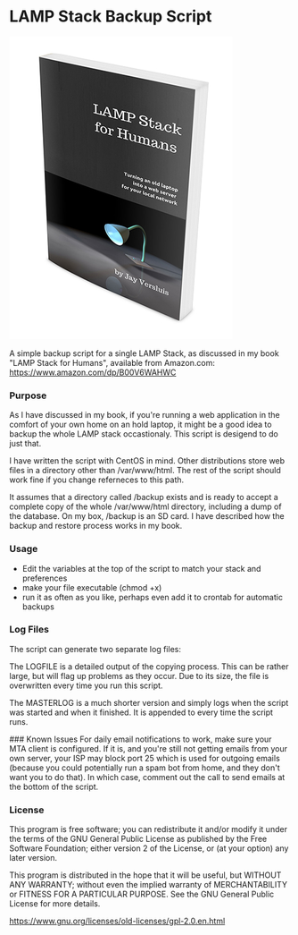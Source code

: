 # LAMP Stack Backup Script

![LAMP Stack for Humans](https://github.com/versluis/LAMP-Stack-for-Humans/blob/master/Lampstack-Softcover.jpg)

A simple backup script for a single LAMP Stack, as discussed in my book "LAMP Stack for Humans", available from Amazon.com: https://www.amazon.com/dp/B00V6WAHWC

### Purpose
As I have discussed in my book, if you're running a web application in the comfort of your own home on an hold laptop, it might be a good idea to backup the whole LAMP stack occastionaly. This script is desigend to do just that. 

I have written the script with CentOS in mind. Other distributions store web files in a directory other than /var/www/html. The rest of the script should work fine if you change referneces to this path.

It assumes that a directory called /backup exists and is ready to accept a complete copy of the whole /var/www/html directory, including a dump of the database. On my box, /backup is an SD card. I have described how the backup and restore process works in my book.

### Usage
* Edit the variables at the top of the script to match your stack and preferences
* make your file executable (chmod +x)
* run it as often as you like, perhaps even add it to crontab for automatic backups

### Log Files
The script can generate two separate log files: 

The LOGFILE is a detailed output of the copying process. This can be rather large, but will flag up problems as they occur. Due to its size, the file is overwritten every time you run this script.

The MASTERLOG is a much shorter version and simply logs when the script was started and when it finished. It is appended to every time the script runs.

### Known Issues
For daily email notifications to work, make sure your MTA client is configured. If it is, and you're still not getting emails from your own server, your ISP may block port 25 which is used for outgoing emails (because you could potentially run a spam bot from home, and they don't want you to do that). In which case, comment out the call to send emails at the bottom of the script.

### License
This program is free software; you can redistribute it and/or
modify it under the terms of the GNU General Public License
as published by the Free Software Foundation; either version 2
of the License, or (at your option) any later version.

This program is distributed in the hope that it will be useful,
but WITHOUT ANY WARRANTY; without even the implied warranty of
MERCHANTABILITY or FITNESS FOR A PARTICULAR PURPOSE.  See the
GNU General Public License for more details.

https://www.gnu.org/licenses/old-licenses/gpl-2.0.en.html
